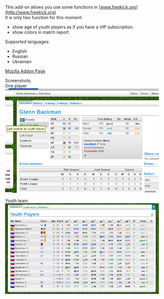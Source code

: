 This add-on allows you use some functions in [www.freekick.org](http://www.freekick.org)  
It is only two function for this moment:

*  show age of youth players as if you have a VIP subscription.
*  show colors in match report

Supported languages:

*   English
*   Russian
*   Ukrainian

[Mozilla Addon Page](https://addons.mozilla.org/en-US/firefox/addon/freekick/)

Screenshots:  
One player  
<img src='https://github.com/alexbel/freekick-plus/raw/master/screenshots/one_player.png' alt="one player">

Youth team  
<img src='https://github.com/alexbel/freekick-plus/raw/master/screenshots/youth_team.png' alt="youth team">
